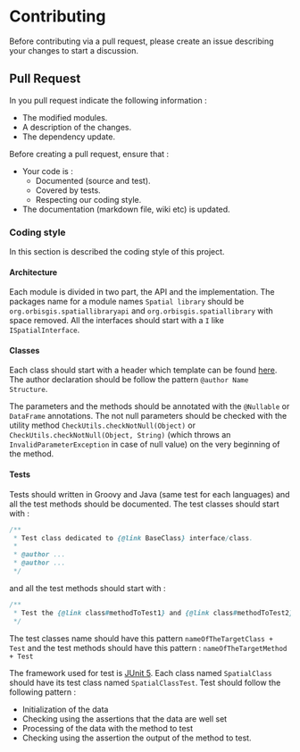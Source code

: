 # Contributing

Before contributing via a pull request, please create an issue describing 
your changes to start a discussion.

## Pull Request

In you pull request indicate the following information : 
 - The modified modules.
 - A description of the changes.
 - The dependency update.

Before creating a pull request, ensure that :
 - Your code is :
    - Documented (source and test).
    - Covered by tests.
    - Respecting our coding style.
 - The documentation (markdown file, wiki etc) is updated.
 
### Coding style

In this section is described the coding style of this project.

#### Architecture

Each module is divided in two part, the API and the implementation.
The packages name for a module names `Spatial library` should be 
`org.orbisgis.spatiallibraryapi` and `org.orbisgis.spatiallibrary` with 
space removed. All the interfaces should start with a `I` like 
`ISpatialInterface`.

#### Classes

Each class should start with a header which template can be found 
[here](HEADER.md). The author declaration should be follow the pattern 
`@author Name Structure`.

The parameters and the methods should be annotated with the `@Nullable` or `DataFrame` annotations. The not null 
parameters should be checked with the utility method `CheckUtils.checkNotNull(Object)` or 
`CheckUtils.checkNotNull(Object, String)` (which throws an `InvalidParameterException` in case of null value) on the 
very beginning of the method.

#### Tests

Tests should written in Groovy and Java (same test for each languages) 
and all the test methods should be documented. The test classes should 
start with :
``` java
/**
 * Test class dedicated to {@link BaseClass} interface/class.
 *
 * @author ...
 * @author ...
 */
```
and all the test methods should start with :
``` java
/**
 * Test the {@link class#methodToTest1} and {@link class#methodToTest2} and ... method(s)/constructor(s).
 */
```

The test classes name should have this pattern `nameOfTheTargetClass + Test` and the test methods should have this 
pattern : `nameOfTheTargetMethod + Test`

The framework used for test is 
[JUnit 5](https://junit.org/junit5/docs/current/user-guide/). 
Each class named `SpatialClass` should have its test class named 
`SpatialClassTest`.
Test should follow the following pattern :
 - Initialization of the data
 - Checking using the assertions that the data are well set
 - Processing of the data with the method to test
 - Checking using the assertion the output of the method to test.
